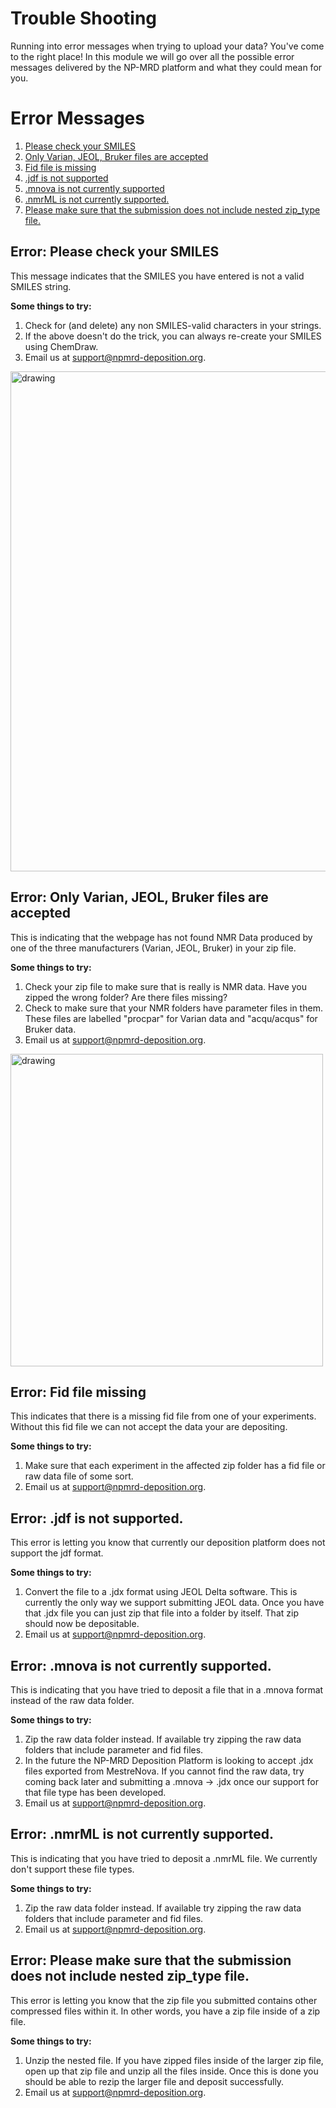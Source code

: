 # Trouble Shooting

Running into error messages when trying to upload your data? You've come to the right place! In this module we will go over all the possible error messages delivered by the NP-MRD platform and what they could mean for you.

# Error Messages
1. [Please check your SMILES](#error-please-check-your-smiles)
2. [Only Varian, JEOL, Bruker files are accepted](#error-only-varian-jeol-bruker-files-are-accepted)
3. [Fid file is missing](#error-fid-file-missing)
4. [.jdf is not supported](#error-jdf-is-not-supported)
5. [.mnova is not currently supported](#error-mnova-is-not-currently-supported)
6. [.nmrML is not currently supported.](#error-nmrml-is-not-currently-supported)
7. [Please make sure that the submission does not include nested zip_type file.](#error-please-make-sure-that-the-submission-does-not-include-nested-ziptype-file)


## **Error: Please check your SMILES**
This message indicates that the SMILES you have entered is not a valid SMILES string. 

**Some things to try:**

1. Check for (and delete) any non SMILES-valid characters in your strings.
2. If the above doesn't do the trick, you can always re-create your SMILES using ChemDraw.
3. Email us at support@npmrd-deposition.org.

<img src="https://user-images.githubusercontent.com/55040326/162302799-8a56f0e4-b6f9-4ab5-bd77-d76a8dd4eceb.png" alt="drawing" width="800"/>

## **Error: Only Varian, JEOL, Bruker files are accepted**
This is indicating that the webpage has not found NMR Data produced by one of the three manufacturers (Varian, JEOL, Bruker) in your zip file. 

**Some things to try:**

1. Check your zip file to make sure that is really is NMR data. Have you zipped the wrong folder? Are there files missing?
2. Check to make sure that your NMR folders have parameter files in them. These files are labelled "procpar" for Varian data and "acqu/acqus" for Bruker data.
3. Email us at support@npmrd-deposition.org.

<img src="https://user-images.githubusercontent.com/55040326/162330960-e64253c8-d4a7-402b-b1d6-a95a70266899.png" alt="drawing" width="500"/>

## **Error: Fid file missing**
This indicates that there is a missing fid file from one of your experiments. Without this fid file we can not accept the data your are depositing.

**Some things to try:**

1. Make sure that each experiment in the affected zip folder has a fid file or raw data file of some sort.
2. Email us at support@npmrd-deposition.org.

## **Error: .jdf is not supported.**
This error is letting you know that currently our deposition platform does not support the jdf format.

**Some things to try:**

1. Convert the file to a .jdx format using JEOL Delta software. This is currently the only way we support submitting JEOL data. Once you have that .jdx file you can just zip that file into a folder by itself. That zip should now be depositable.
2. Email us at support@npmrd-deposition.org.

## **Error: .mnova is not currently supported.**
This is indicating that you have tried to deposit a file that in a .mnova format instead of the raw data folder.

**Some things to try:**

1. Zip the raw data folder instead. If available try zipping the raw data folders that include parameter and fid files.
2. In the future the NP-MRD Deposition Platform is looking to accept .jdx files exported from MestreNova. If you cannot find the raw data, try coming back later and submitting a .mnova -> .jdx once our support for that file type has been developed.
3. Email us at support@npmrd-deposition.org.
## **Error: .nmrML is not currently supported.**
This is indicating that you have tried to deposit a .nmrML file. We currently don't support these file types.

**Some things to try:**

1. Zip the raw data folder instead. If available try zipping the raw data folders that include parameter and fid files.
2. Email us at support@npmrd-deposition.org.

## **Error: Please make sure that the submission does not include nested zip_type file.**
This error is letting you know that the zip file you submitted contains other compressed files within it. In other words, you have a zip file inside of a zip file. 

**Some things to try:**

1. Unzip the nested file. If you have zipped files inside of the larger zip file, open up that zip file and unzip all the files inside. Once this is done you should be able to rezip the larger file and deposit successfully.
2. Email us at support@npmrd-deposition.org.
